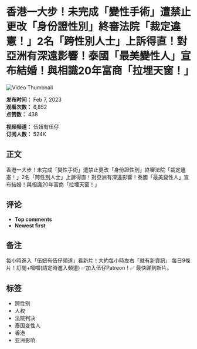 # 香港一大步！未完成「變性手術」遭禁止更改「身份證性別」終審法院「裁定違憲！」2名「跨性別人士」上訴得直！對亞洲有深遠影響！泰國「最美變性人」宣布結婚！與相識20年富商「拉埋天窗！」

![Video Thumbnail](https://i.ytimg.com/vi/TC3c53RT3I0/hqdefault.jpg?sqp=-oaymwEmCKgBEF5IWvKriqkDGQgBFQAAiEIYAdgBAeIBCggYEAIYBjgBQAE=&rs=AOn4CLBH1HEOGsqiyRwrWGGzkSHRRtiO_Q)

**发布时间：** Feb 7, 2023  
**观看次数：** 6,852  
**点赞数：** 438  

**视频频道：** 伍妞有伍仔  
**订阅人数：** 524K

## 正文
香港一大步！未完成「變性手術」遭禁止更改「身份證性別」終審法院「裁定違憲！」2名「跨性別人士」上訴得直！對亞洲有深遠影響！泰國「最美變性人」宣布結婚！與相識20年富商「拉埋天窗！」

## 评论
- **Top comments**
- **Newest first**

## 备注
每小時進入「伍妞有伍仔頻道」看新片！大約每小時左右「就有新資訊」 每日9條片！訂閱+噹噹(請定時進入頻道) ✅加入伍仔Patreon！✅ 最快睇到新片。

## 标签
- 跨性别
- 人权
- 法院判决
- 泰国变性人
- 香港
- 亚洲影响
